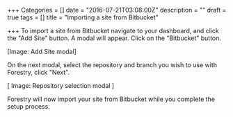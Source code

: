 +++
Categories = []
date = "2016-07-21T03:08:00Z"
description = ""
draft = true
tags = []
title = "Importing a site from Bitbucket"

+++
To import a site from Bitbucket navigate to your dashboard, and click the "Add Site" button. A modal will appear. Click on the "Bitbucket" button.

[Image: Add Site modal]

On the next modal, select the repository and branch you wish to use with Forestry, click "Next". 

[ Image: Repository selection modal ]

Forestry will now import your site from Bitbucket while you complete the setup process.